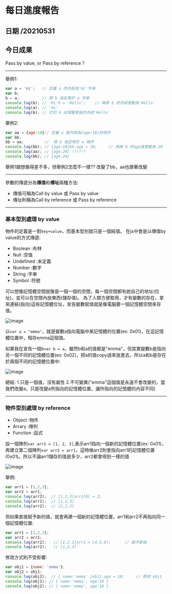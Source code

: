 每日進度報告
======
日期 /20210531
---
今日成果
---
Pass by value, or Pass by reference？

***

舉例1:
```javascript
var a = 'Hi';   // 定義 a 的內容為'Hi'字串
var b;
b = a;          // 將 b 指定等於 a 字串
console.log(b); // 'Hi'b = 'Hello';    // 再將 b 的內容更動為'Hello'
console.log(a); // 'Hi'
console.log(b); // 打印 b 出現變更後的內容'Hello'
```

舉例2:
```javascript
var aa = {age:18}// 定義 a 是內容為{age:18}的物件
var bb;
bb = aa;         //  將 b 指定等於 a 物件
console.log(bb); // {age:18}bb.age = 20;     // 再將 b 的age值更動為 20
console.log(aa); // {age:20} !?!?!?
console.log(bb); // {age:20}
```
舉例1跟想像得差不多，但舉例2怎麼不一樣??
改變了bb，aa也跟著改變

***
參數的傳遞分為**傳值**和**傳址**兩種方法:

- 傳值可稱為Call by value 或 Pass by value
- 傳址則稱為Call by reference 或 Pass by reference

***

### **基本型別處理 by value**

物件的定義是一對`key+value`，而基本型別就只是一個純值。
在js中會是以傳值by value的方式傳遞:

- Boolean :布林
- Null :空值
- Undefined :未定義
- Number :數字
- String :字串
- Symbol :符號

可以想像記憶體空間就像是一個一個的空間，每一個空間都有她自己的地址(位址)，並可以在空間內放東西(儲存值)。
為了人類方便取用，才有變數的存在，拿來連結(指向)這些記憶體位址，宣告變數賦值就是像電腦要一個記憶體空間來存值。

![image](https://img.onl/RR6K6v)

以`var a = "emma"`，就是變數a指向電腦中某記憶體的位置(ex: 0x01)，在這記憶體位置中，殂存emma這個值。

如果我在宣告一個b`var b = a`，雖然b和a的值都是"emma"，但其實變數b是指向另一個不同的記憶體位置(ex: 0x02)，把a的值copy過來放進去，所以a和b是存在於兩個不同的記憶體位置中:

![image](https://img.onl/BK7Ah2)

總結:
1.只是一個值，沒有屬性
2.不可變異("emma"這個值是永遠不會改變的，當我們改變a，只是改變a所指向的記憶體位置，讓所指向的記憶體的內容不同)

***

### **物件型別處理 by reference**

- Object :物件
- Arrary :陣列
- Function :函式

設一個陣列`var arr1 = [1, 2, 3]`,表示arr1指向一個新的記憶體位置(ex: 0x01)，再建立第二個陣列`var arr2 = arr1`，這時候arr2則會指向arr1的記憶體位置(0x01)。所以不論arr1儲存的值是多少，arr2都會得到一樣的值

![image](https://img.onl/pKZqLu)

舉例:
```javascript
var arr1 = [1,2,3];
var arr2 = arr1;
console.log(arr2);  // [1,2,3]arr1[0] = 2;
console.log(arr1);  // [2,2,3]
console.log(arr2);  // [2,2,3]
```

但如果直接賦予新的值，就會再建一個新的記憶體位置，arr1和arr2不再指向同一個記憶體位置:

```javascript
var arr1 = [1,2,3];
var arr2 = arr1;
console.log(arr2);   // [1,2,3]arr1 = [4,5,6];      // 賦予新值
console.log(arr2);   // [1,2,3]
```

修改方式則不受影響:

```javascript
var obj1 = {name: 'emma'};
var obj2 = obj1;
console.log(obj2);  // { name:'emma' }obj1.age = 18;     // 修改 obj1
console.log(obj1); // { name:'emma', age:18 }
console.log(obj2); // { name:'emma', age:18 }
```